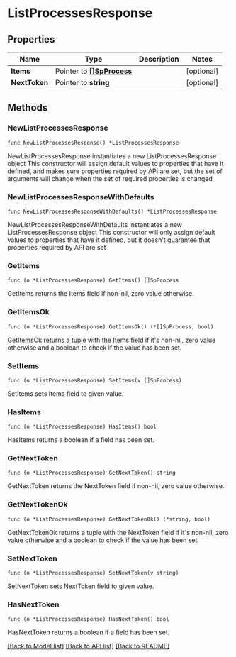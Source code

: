 # ListProcessesResponse

## Properties

Name | Type | Description | Notes
------------ | ------------- | ------------- | -------------
**Items** | Pointer to [**[]SpProcess**](SpProcess.md) |  | [optional] 
**NextToken** | Pointer to **string** |  | [optional] 

## Methods

### NewListProcessesResponse

`func NewListProcessesResponse() *ListProcessesResponse`

NewListProcessesResponse instantiates a new ListProcessesResponse object
This constructor will assign default values to properties that have it defined,
and makes sure properties required by API are set, but the set of arguments
will change when the set of required properties is changed

### NewListProcessesResponseWithDefaults

`func NewListProcessesResponseWithDefaults() *ListProcessesResponse`

NewListProcessesResponseWithDefaults instantiates a new ListProcessesResponse object
This constructor will only assign default values to properties that have it defined,
but it doesn't guarantee that properties required by API are set

### GetItems

`func (o *ListProcessesResponse) GetItems() []SpProcess`

GetItems returns the Items field if non-nil, zero value otherwise.

### GetItemsOk

`func (o *ListProcessesResponse) GetItemsOk() (*[]SpProcess, bool)`

GetItemsOk returns a tuple with the Items field if it's non-nil, zero value otherwise
and a boolean to check if the value has been set.

### SetItems

`func (o *ListProcessesResponse) SetItems(v []SpProcess)`

SetItems sets Items field to given value.

### HasItems

`func (o *ListProcessesResponse) HasItems() bool`

HasItems returns a boolean if a field has been set.

### GetNextToken

`func (o *ListProcessesResponse) GetNextToken() string`

GetNextToken returns the NextToken field if non-nil, zero value otherwise.

### GetNextTokenOk

`func (o *ListProcessesResponse) GetNextTokenOk() (*string, bool)`

GetNextTokenOk returns a tuple with the NextToken field if it's non-nil, zero value otherwise
and a boolean to check if the value has been set.

### SetNextToken

`func (o *ListProcessesResponse) SetNextToken(v string)`

SetNextToken sets NextToken field to given value.

### HasNextToken

`func (o *ListProcessesResponse) HasNextToken() bool`

HasNextToken returns a boolean if a field has been set.


[[Back to Model list]](../README.md#documentation-for-models) [[Back to API list]](../README.md#documentation-for-api-endpoints) [[Back to README]](../README.md)


